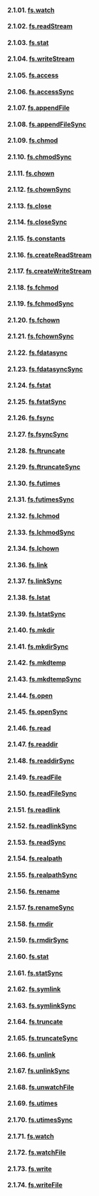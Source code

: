 #### 2.1.01. [fs.watch](https://github.com/ivyTa/ivyTa.github.io/blob/master/node/fileSystem/01-fs.watch.md)
#### 2.1.02. [fs.readStream](https://github.com/ivyTa/ivyTa.github.io/blob/master/node/fileSystem/02-fs.readStream.md)
#### 2.1.03. [fs.stat](https://github.com/ivyTa/ivyTa.github.io/blob/master/node/fileSystem/03-fs.stat.md)
#### 2.1.04. [fs.writeStream](https://github.com/ivyTa/ivyTa.github.io/blob/master/node/fileSystem/04-fs.writeStream.md)
#### 2.1.05. [fs.access](https://github.com/ivyTa/ivyTa.github.io/blob/master/node/fileSystem/05-fs.access.md)
#### 2.1.06. [fs.accessSync](https://github.com/ivyTa/ivyTa.github.io/blob/master/node/fileSystem/06-fs.accessSync.md)
#### 2.1.07. [fs.appendFile](https://github.com/ivyTa/ivyTa.github.io/blob/master/node/fileSystem/07-fs.appendFile.md)
#### 2.1.08. [fs.appendFileSync](https://github.com/ivyTa/ivyTa.github.io/blob/master/node/fileSystem/08-fs.appendFileSync.md)
#### 2.1.09. [fs.chmod](https://github.com/ivyTa/ivyTa.github.io/blob/master/node/fileSystem/09-fs.chmod.md)
#### 2.1.10. [fs.chmodSync](https://github.com/ivyTa/ivyTa.github.io/blob/master/node/fileSystem/10-fs.chmodSync.md)
#### 2.1.11. [fs.chown](https://github.com/ivyTa/ivyTa.github.io/blob/master/node/fileSystem/11-fs.chown.md)
#### 2.1.12. [fs.chownSync](https://github.com/ivyTa/ivyTa.github.io/blob/master/node/fileSystem/12-fs.chownSync.md)
#### 2.1.13. [fs.close](https://github.com/ivyTa/ivyTa.github.io/blob/master/node/fileSystem/13-fs.close.md)
#### 2.1.14. [fs.closeSync](https://github.com/ivyTa/ivyTa.github.io/blob/master/node/fileSystem/14-fs.closeSync.md)
#### 2.1.15. [fs.constants](https://github.com/ivyTa/ivyTa.github.io/blob/master/node/fileSystem/15-fs.constants.md)
#### 2.1.16. [fs.createReadStream](https://github.com/ivyTa/ivyTa.github.io/blob/master/node/fileSystem/16-fs.createReadStream.md)
#### 2.1.17. [fs.createWriteStream](https://github.com/ivyTa/ivyTa.github.io/blob/master/node/fileSystem/17-fs.createWriteStream.md)
#### 2.1.18. [fs.fchmod](https://github.com/ivyTa/ivyTa.github.io/blob/master/node/fileSystem/18-fs.fchmod.md)
#### 2.1.19. [fs.fchmodSync](https://github.com/ivyTa/ivyTa.github.io/blob/master/node/fileSystem/19-fs.fchmodSync.md)
#### 2.1.20. [fs.fchown](https://github.com/ivyTa/ivyTa.github.io/blob/master/node/fileSystem/20-fs.fchown.md)
#### 2.1.21. [fs.fchownSync](https://github.com/ivyTa/ivyTa.github.io/blob/master/node/fileSystem/21-fs.fchownSync.md)
#### 2.1.22. [fs.fdatasync](https://github.com/ivyTa/ivyTa.github.io/blob/master/node/fileSystem/22-fs.fdatasync.md)
#### 2.1.23. [fs.fdatasyncSync](https://github.com/ivyTa/ivyTa.github.io/blob/master/node/fileSystem/23-fs.fdatasyncSync.md)
#### 2.1.24. [fs.fstat](https://github.com/ivyTa/ivyTa.github.io/blob/master/node/fileSystem/24-fs.fstat.md)
#### 2.1.25. [fs.fstatSync](https://github.com/ivyTa/ivyTa.github.io/blob/master/node/fileSystem/25-fs.fstatSync.md)
#### 2.1.26. [fs.fsync](https://github.com/ivyTa/ivyTa.github.io/blob/master/node/fileSystem/26-fs.fsync.md)
#### 2.1.27. [fs.fsyncSync](https://github.com/ivyTa/ivyTa.github.io/blob/master/node/fileSystem/27-fs.fsyncSync.md)
#### 2.1.28. [fs.ftruncate](https://github.com/ivyTa/ivyTa.github.io/blob/master/node/fileSystem/28-fs.ftruncate.md)
#### 2.1.29. [fs.ftruncateSync](https://github.com/ivyTa/ivyTa.github.io/blob/master/node/fileSystem/29-fs.ftruncateSync.md)
#### 2.1.30. [fs.futimes](https://github.com/ivyTa/ivyTa.github.io/blob/master/node/fileSystem/30-fs.futimes.md)
#### 2.1.31. [fs.futimesSync](https://github.com/ivyTa/ivyTa.github.io/blob/master/node/fileSystem/31-fs.futimesSync.md)
#### 2.1.32. [fs.lchmod](https://github.com/ivyTa/ivyTa.github.io/blob/master/node/fileSystem/32-fs.lchmod.md)
#### 2.1.33. [fs.lchmodSync](https://github.com/ivyTa/ivyTa.github.io/blob/master/node/fileSystem/33-fs.lchmodSync.md)
#### 2.1.34. [fs.lchown](https://github.com/ivyTa/ivyTa.github.io/blob/master/node/fileSystem/34-fs.lchown.md)
#### 2.1.36. [fs.link](https://github.com/ivyTa/ivyTa.github.io/blob/master/node/fileSystem/36-fs.link.md)
#### 2.1.37. [fs.linkSync](https://github.com/ivyTa/ivyTa.github.io/blob/master/node/fileSystem/37-fs.linkSync.md)
#### 2.1.38. [fs.lstat](https://github.com/ivyTa/ivyTa.github.io/blob/master/node/fileSystem/37-fs.lstat.md)
#### 2.1.39. [fs.lstatSync](https://github.com/ivyTa/ivyTa.github.io/blob/master/node/fileSystem/39-fs.lstatSync.md)
#### 2.1.40. [fs.mkdir](https://github.com/ivyTa/ivyTa.github.io/blob/master/node/fileSystem/40-fs.mkdir.md)
#### 2.1.41. [fs.mkdirSync](https://github.com/ivyTa/ivyTa.github.io/blob/master/node/fileSystem/41-fs.mkdirSync.md)
#### 2.1.42. [fs.mkdtemp](https://github.com/ivyTa/ivyTa.github.io/blob/master/node/fileSystem/42-fs.mkdtemp.md)
#### 2.1.43. [fs.mkdtempSync](https://github.com/ivyTa/ivyTa.github.io/blob/master/node/fileSystem/43-fs.mkdtempSync.md)
#### 2.1.44. [fs.open](https://github.com/ivyTa/ivyTa.github.io/blob/master/node/fileSystem/44-fs.open.md)
#### 2.1.45. [fs.openSync](https://github.com/ivyTa/ivyTa.github.io/blob/master/node/fileSystem/45-fs.openSync.md)
#### 2.1.46. [fs.read](https://github.com/ivyTa/ivyTa.github.io/blob/master/node/fileSystem/46-fs.read.md)
#### 2.1.47. [fs.readdir](https://github.com/ivyTa/ivyTa.github.io/blob/master/node/fileSystem/47-fs.readdir.md)
#### 2.1.48. [fs.readdirSync](https://github.com/ivyTa/ivyTa.github.io/blob/master/node/fileSystem/48-fs.readdirSync.md)
#### 2.1.49. [fs.readFile](https://github.com/ivyTa/ivyTa.github.io/blob/master/node/fileSystem/49-fs.readFile.md)
#### 2.1.50. [fs.readFileSync](https://github.com/ivyTa/ivyTa.github.io/blob/master/node/fileSystem/50-fs.readFileSync.md)
#### 2.1.51. [fs.readlink](https://github.com/ivyTa/ivyTa.github.io/blob/master/node/fileSystem/51-fs.readlink.md)
#### 2.1.52. [fs.readlinkSync](https://github.com/ivyTa/ivyTa.github.io/blob/master/node/fileSystem/52-fs.readlinkSync.md)
#### 2.1.53. [fs.readSync](https://github.com/ivyTa/ivyTa.github.io/blob/master/node/fileSystem/53-fs.readSync.md)
#### 2.1.54. [fs.realpath](https://github.com/ivyTa/ivyTa.github.io/blob/master/node/fileSystem/54-fs.realpath.md)
#### 2.1.55. [fs.realpathSync](https://github.com/ivyTa/ivyTa.github.io/blob/master/node/fileSystem/55-fs.realpathSync.md)
#### 2.1.56. [fs.rename](https://github.com/ivyTa/ivyTa.github.io/blob/master/node/fileSystem/56-fs.rename.md)
#### 2.1.57. [fs.renameSync](https://github.com/ivyTa/ivyTa.github.io/blob/master/node/fileSystem/57-fs.renameSync.md)
#### 2.1.58. [fs.rmdir](https://github.com/ivyTa/ivyTa.github.io/blob/master/node/fileSystem/58-fs.rmdir.md)
#### 2.1.59. [fs.rmdirSync](https://github.com/ivyTa/ivyTa.github.io/blob/master/node/fileSystem/59-fs.rmdirSync.md)
#### 2.1.60. [fs.stat](https://github.com/ivyTa/ivyTa.github.io/blob/master/node/fileSystem/60-fs.stat.md)
#### 2.1.61. [fs.statSync](https://github.com/ivyTa/ivyTa.github.io/blob/master/node/fileSystem/61-fs.statSync.md)
#### 2.1.62. [fs.symlink](https://github.com/ivyTa/ivyTa.github.io/blob/master/node/fileSystem/62-fs.symlink.md)
#### 2.1.63. [fs.symlinkSync](https://github.com/ivyTa/ivyTa.github.io/blob/master/node/fileSystem/63-fs.symlinkSync.md)
#### 2.1.64. [fs.truncate](https://github.com/ivyTa/ivyTa.github.io/blob/master/node/fileSystem/64-fs.truncate.md)
#### 2.1.65. [fs.truncateSync](https://github.com/ivyTa/ivyTa.github.io/blob/master/node/fileSystem/65-fs.truncateSync.md)
#### 2.1.66. [fs.unlink](https://github.com/ivyTa/ivyTa.github.io/blob/master/node/fileSystem/66-fs.unlink.md)
#### 2.1.67. [fs.unlinkSync](https://github.com/ivyTa/ivyTa.github.io/blob/master/node/fileSystem/67-fs.unlinkSync.md)
#### 2.1.68. [fs.unwatchFile](https://github.com/ivyTa/ivyTa.github.io/blob/master/node/fileSystem/68-fs.unwatchFile.md)
#### 2.1.69. [fs.utimes](https://github.com/ivyTa/ivyTa.github.io/blob/master/node/fileSystem/69-fs.utimes.md)
#### 2.1.70. [fs.utimesSync](https://github.com/ivyTa/ivyTa.github.io/blob/master/node/fileSystem/70-fs.utimesSync.md)
#### 2.1.71. [fs.watch](https://github.com/ivyTa/ivyTa.github.io/blob/master/node/fileSystem/71-fs.watch.md)
#### 2.1.72. [fs.watchFile](https://github.com/ivyTa/ivyTa.github.io/blob/master/node/fileSystem/72-fs.watchFile.md)
#### 2.1.73. [fs.write](https://github.com/ivyTa/ivyTa.github.io/blob/master/node/fileSystem/73-fs.write.md)
#### 2.1.74. [fs.writeFile](https://github.com/ivyTa/ivyTa.github.io/blob/master/node/fileSystem/74-fs.writeFile.md)